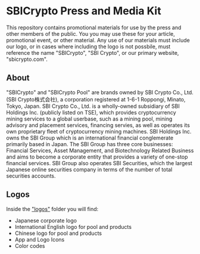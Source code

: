 # SBICrypto Press and Media Kit
This repository contains promotional materials for use by the press and other members of the public.
You you may use these for your article, promotional event, or other material.  Any use of our materials must include our logo, or in cases where including the logo is not possbile, must reference the name "SBICrypto", "SBI Crypto", or our primary website, "sbicrypto.com".

## About
"SBICrypto" and "SBICrypto Pool" are brands owned by SBI Crypto Co., Ltd. (SBI Crypto株式会社), a corporation registered at 1-6-1 Roppongi, Minato, Tokyo, Japan. SBI Crypto Co., Ltd. is a wholly-owned subsidiary of SBI Holdings Inc. (publicly listed on TSE), which provides cryptocurrency mining services to a global userbase, such as a mining pool, mining advisory and placement services, financing servies, as well as operates its own proprietary fleet of cryptocurrency mining machines. SBI Holdings Inc. owns the SBI Group which is an international financial conglemerate primarily based in Japan. The SBI Group has three core businesses: Financial Services, Asset Management, and Biotechnology Related Business and aims to become a corporate entity that provides a variety of one-stop financial services. SBI Group also operates SBI Securities, which the largest Japanese online securities company in terms of the number of total securities accounts.

## Logos
Inside the ["logos"](logos) folder you will find:
* Japanese corporate logo
* International English logo for pool and products
* Chinese logo for pool and products
* App and Logo Icons
* Color codes
